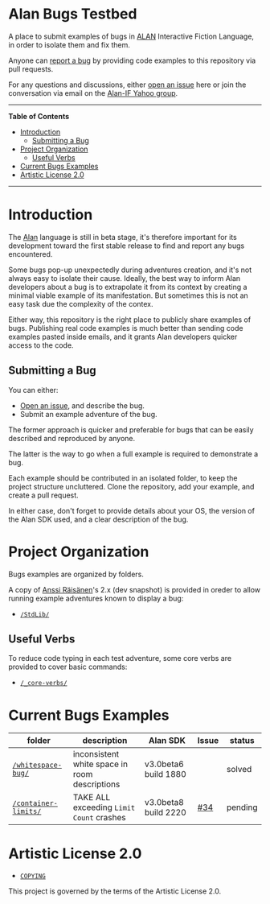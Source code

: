 # Alan Bugs Testbed

A place to submit examples of bugs in [ALAN] Interactive Fiction Language, in order to isolate them and fix them.

Anyone can [report a bug] by providing code examples to this repository via pull requests.

For any questions and discussions, either [open an issue] here or join the conversation via email on the [Alan-IF Yahoo group].


-----

**Table of Contents**

<!-- MarkdownTOC autolink="true" bracket="round" autoanchor="false" lowercase="only_ascii" uri_encoding="true" levels="1,2,3" -->

- [Introduction](#introduction)
    - [Submitting a Bug](#submitting-a-bug)
- [Project Organization](#project-organization)
    - [Useful Verbs](#useful-verbs)
- [Current Bugs Examples](#current-bugs-examples)
- [Artistic License 2.0](#artistic-license-20)

<!-- /MarkdownTOC -->

-----

# Introduction

The [Alan] language is still in beta stage, it's therefore important for its development toward the first stable release to find and report any bugs encountered.


Some bugs pop-up unexpectedly during adventures creation, and it's not always easy to isolate their cause. Ideally, the best way to inform Alan developers about a bug is to extrapolate it from its context by creating a minimal viable example of its manifestation. But sometimes this is not an easy task due the complexity of the contex.

Either way, this repository is the right place to publicly share examples of bugs. Publishing real code examples is much better than sending code examples pasted inside emails, and it grants Alan developers quicker access to the code.

## Submitting a Bug

You can either:

- [Open an issue], and describe the bug.
- Submit an example adventure of the bug.

The former approach is quicker and preferable for bugs that can be easily described and reproduced by anyone.

The latter is the way to go when a full example is required to demonstrate a bug.

Each example should be contributed in an isolated folder, to keep the project structure uncluttered. Clone the repository, add your example, and create a pull request.

In either case, don't forget to provide details about your OS, the version of the Alan SDK used, and a clear description of the bug.

# Project Organization

Bugs examples are organized by folders.

A copy of [Anssi Räisänen]'s  2.x (dev snapshot) is provided in oreder to allow running example adventures known to display a bug:

- [`/StdLib/`](./StdLib)

## Useful Verbs

To reduce code typing in each test adventure, some core verbs are provided to cover basic commands:

- [`/_core-verbs/`](./_core-verbs/)


# Current Bugs Examples

|                    folder                   |                  description                  |       Alan SDK       | Issue |  status |
|---------------------------------------------|-----------------------------------------------|----------------------|-------|---------|
| [`/whitespace-bug/`](./whitespace-bug/)     | inconsistent white space in room descriptions | v3.0beta6 build 1880 |       | solved  |
| [`/container-limits/`](./container-limits/) | TAKE ALL exceeding `Limit Count` crashes      | v3.0beta8 build 2220 | [#34] | pending |

# Artistic License 2.0

- [`COPYING`](./COPYING)

This project is governed by the terms of the Artistic License 2.0.


<!-----------------------------------------------------------------------------
                               REFERENCE LINKS                                
------------------------------------------------------------------------------>

[Open an issue]: https://github.com/alan-if/alan-bugs-testbed/issues/new "Clik to open an issue to report a bug"

<!-- Alan -->

[Alan-IF Yahoo group]: https://groups.yahoo.com/neo/groups/alan-if/info "Visit the Alan-IF Yahoo group"
[ALAN]: https://www.alanif.se/ "Visit Alan website"
[Standard Library]: https://github.com/AnssiR66/AlanStdLib "Go to the Alan Standard Library repository on GitHub"

<!-- document cross references -->

[report a bug]: #submitting-a-bug

<!-- Issues -->

[#34]: https://github.com/alan-if/alan/issues/34

<!-- people -->

[Anssi Räisänen]: https://github.com/AnssiR66 "View Anssi Räisänen's GitHub profile"

<!-- EOF -->
